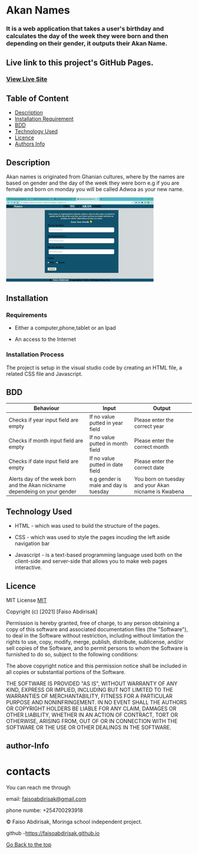 # Akan Names

### It is  a web application that takes a user's birthday and calculates the day of the week they were born and then depending on their gender, it outputs their Akan Name.

## Live link to this project's GitHub Pages.

### [View Live Site](https://faisoabdirisak.github.io/week2-IP/)



## Table of Content

+ [Description](#description)
+ [Installation Requirement](#Installation)
+ [BDD](#BDD)
+ [Technology Used](#technology-used)
+ [Licence](#licence)
+ [Authors Info](#author-Info)

## Description
<p>Akan names is originated from Ghanian cultures, where by the names are based
on gender and the day of the week they were born e.g if you are female and born 
on monday you will be called Adwoa as your new name.</p>
<img src="images/Screenshot from 2021-11-14 15-16-26.png" hieght="400px" width="400px">

## Installation

### Requirements

* Either a computer,phone,tablet or an Ipad

* An access to the Internet

### Installation Process
The project is setup in the visual studio code by creating an HTML file, a related CSS file and Javascript.

## BDD

| Behaviour | Input | Output |
------------|-------|--------|
| Checks if year input field are empty| If no value putted in year field |Please enter the correct year |
| Checks if month input field are empty| If no value putted in month field |Please enter the correct month |
| Checks if date input field are empty| If no value putted in date field |Please enter the correct date|
| Alerts day of the week born and the Akan nickname dependeing on your gender| e.g gender is male and day is tuesday |You born on tuesday and your Akan nicname is Kwabena |

## Technology Used
* HTML - which was used to build the structure of the pages.

* CSS - which was used to style the pages incuding the left aside navigation bar

* Javascript - is a text-based programming language used both on the client-side and server-side that allows you to make web pages interactive.



## Licence

MIT License    [MIT](https://choosealicense.com/licenses/mit/)

Copyright (c) [2021] [Faiso Abdirisak]

Permission is hereby granted, free of charge, to any person obtaining a copy
of this software and associated documentation files (the "Software"), to deal
in the Software without restriction, including without limitation the rights
to use, copy, modify, merge, publish, distribute, sublicense, and/or sell
copies of the Software, and to permit persons to whom the Software is
furnished to do so, subject to the following conditions:

The above copyright notice and this permission notice shall be included in all
copies or substantial portions of the Software.

THE SOFTWARE IS PROVIDED "AS IS", WITHOUT WARRANTY OF ANY KIND, EXPRESS OR
IMPLIED, INCLUDING BUT NOT LIMITED TO THE WARRANTIES OF MERCHANTABILITY,
FITNESS FOR A PARTICULAR PURPOSE AND NONINFRINGEMENT. IN NO EVENT SHALL THE
AUTHORS OR COPYRIGHT HOLDERS BE LIABLE FOR ANY CLAIM, DAMAGES OR OTHER
LIABILITY, WHETHER IN AN ACTION OF CONTRACT, TORT OR OTHERWISE, ARISING FROM,
OUT OF OR IN CONNECTION WITH THE SOFTWARE OR THE USE OR OTHER DEALINGS IN THE
SOFTWARE.

## author-Info

# contacts
You can reach me through

email: faisoabdirisak@gmail.com

phone numbe: +254700293918


©️ Faiso Abdirisak, Moringa school independent project.



github -https://faisoabdirisak.github.io


[Go Back to the top](#AkanNames)
